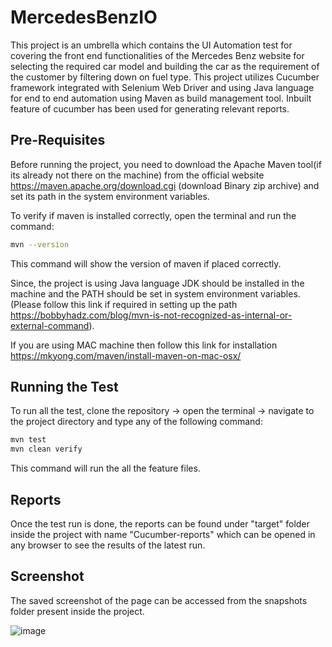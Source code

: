 # MercedesBenzIO

This project is an umbrella which contains the UI Automation test for covering the front end functionalities of the Mercedes Benz website for selecting the required car model and building the car as the requirement of the customer by filtering down on fuel type. This project utilizes Cucumber framework integrated with Selenium Web Driver and using Java language for end to end automation using Maven as build management tool. Inbuilt feature of cucumber has been used for generating relevant reports. 
 
## Pre-Requisites

Before running the project, you need to download the Apache Maven tool(if its already not there on the machine) from the official website https://maven.apache.org/download.cgi (download Binary zip archive) and set its path in the system environment variables. 

To verify if maven is installed correctly, open the terminal and run the command:

```bash
mvn --version
```
This command will show the version of maven if placed correctly.

Since, the project is using Java language JDK should be installed in the machine and the PATH should be set in system environment variables. (Please follow this link if required in setting up the path https://bobbyhadz.com/blog/mvn-is-not-recognized-as-internal-or-external-command).

If you are using MAC machine then follow this link for installation https://mkyong.com/maven/install-maven-on-mac-osx/

## Running the Test

To run all the test, clone the repository -> open the terminal -> navigate to the project directory and type any of the following command:

```python
mvn test
mvn clean verify
```
This command will run the all the feature files. 
## Reports

Once the test run is done, the reports can be found under "target" folder inside the project with name "Cucumber-reports" which can be opened in any browser to see the results of the latest run.

## Screenshot

The saved screenshot of the page can be accessed from the snapshots folder present inside the project. 

![image](https://user-images.githubusercontent.com/85970617/235573345-d110dc7b-0dc5-487b-b1c4-973982c95063.png)

